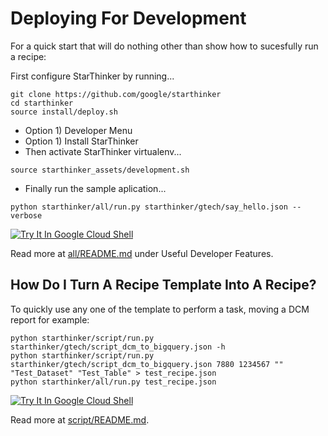 # Deploying For Development

For a quick start that will do nothing other than show how to sucesfully run a recipe:

First configure StarThinker by running...
```
git clone https://github.com/google/starthinker
cd starthinker
source install/deploy.sh 
```
- Option 1) Developer Menu
- Option 1) Install StarThinker
- Then activate StarThinker virtualenv...
```
source starthinker_assets/development.sh
```
- Finally run the sample aplication...
```
python starthinker/all/run.py starthinker/gtech/say_hello.json --verbose
```

[![Try It In Google Cloud Shell](http://gstatic.com/cloudssh/images/open-btn.svg)](https://console.cloud.google.com/cloudshell/editor?cloudshell_git_repo=https%3A%2F%2Fgithub.com%2Fgoogle%2Fstarthinker&cloudshell_tutorial=README.md)

Read more at [all/README.md](all/README.md) under Useful Developer Features. 


## How Do I Turn A Recipe Template Into A Recipe?

To quickly use any one of the template to perform a task, moving a DCM report for example:

```
python starthinker/script/run.py starthinker/gtech/script_dcm_to_bigquery.json -h
python starthinker/script/run.py starthinker/gtech/script_dcm_to_bigquery.json 7880 1234567 "" "Test_Dataset" "Test_Table" > test_recipe.json
python starthinker/all/run.py test_recipe.json
```

[![Try It In Google Cloud Shell](http://gstatic.com/cloudssh/images/open-btn.svg)](https://console.cloud.google.com/cloudshell/editor?cloudshell_git_repo=https%3A%2F%2Fgithub.com%2Fgoogle%2Fstarthinker&cloudshell_tutorial=README.md)

Read more at [script/README.md](script/README.md).

